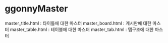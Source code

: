 # ggonnyMaster

master_title.html : 타이틀에 대한 마스터
master_board.html : 게시판에 대한 마스터
master_table.html : 테이블에 대한 마스터
master_tab.html : 탭구조에 대한 마스터
